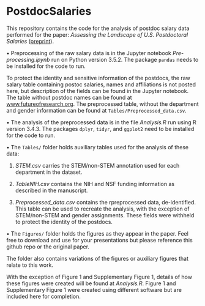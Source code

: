 # PostdocSalaries

This repository contains the code for the analysis of postdoc salary data performed for the paper: *Assessing the Landscape of U.S. Postdoctoral Salaries* ([preprint](https://www.biorxiv.org/content/early/2017/12/03/227694)).

• Preprocessing of the raw salary data is in the Jupyter notebook _Pre-processing.ipynb_ run on Python version 3.5.2. The package `pandas` needs to be installed for the code to run.

To protect the identity and sensitive information of the postdocs, the raw salary table containing postoc salaries, names and affiliations is not posted here, but description of the fields can be found in the Jupyter notebook. The table without postdoc names can be found at www.futureofresearch.org. The preprocessed table, without the department and gender information can be found at `Tables/Preprocessed_data.csv`.

• The analysis of the preprocessed data is in the file _Analysis.R_ run using R version 3.4.3. The packages `dplyr`, `tidyr`, and `ggplot2` need to be installed for the code to run.

• The `Tables/` folder holds auxiliary tables used for the analysis of these data: 

1. _STEM.csv_ carries the STEM/non-STEM annotation used for each department in the dataset.

2. _TableNIH.csv_ contains the NIH and NSF funding information as described in the manuscript.

3. _Preprocessed_data.csv_ contains the rpreprocessed data, de-identified. This table can be used to recreate the analysis, with the exception of STEM/non-STEM and gender assignments. These fields were withheld to protect the identity of the postdocs.

• The `Figures/` folder holds the figures as they appear in the paper. Feel free to download and use for your presentations but please reference this github repo or the original paper.

The folder also contains variations of the figures or auxiliary figures that relate to this work. 

With the exception of Figure 1 and Supplementary Figure 1, details of how these figures were created will be found at _Analysis.R_. Figure 1 and Supplementary Figure 1 were created using different software but are included here for completion.



